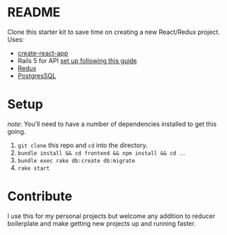 # README

Clone this starter kit to save time on creating a new React/Redux project. Uses:
* [create-react-app]()
* Rails 5 for API [set up following this guide](https://www.fullstackreact.com/articles/how-to-get-create-react-app-to-work-with-your-rails-api/)
* [Redux](https://github.com/reactjs/redux)
* [PostgresSQL](https://www.postgresql.org/about/)

# Setup
*note*: You'll need to have a number of dependencies installed to get this going.

1. `git clone` this repo and `cd` into the directory.
2. `bundle install && cd frontend && npm install && cd ..`
3. `bundle exec rake db:create db:migrate`
4. `rake start`

# Contribute
I use this for my personal projects but welcome any addition to reducer boilerplate and make getting new projects up and running faster.
